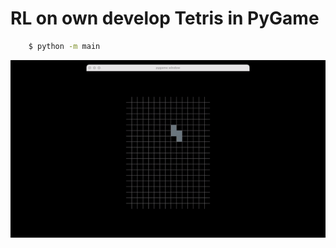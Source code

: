 # RL on own develop Tetris in PyGame
```bash
    $ python -m main
```

<p align="center">
    <img src="figures/game.gif" />
</p>


